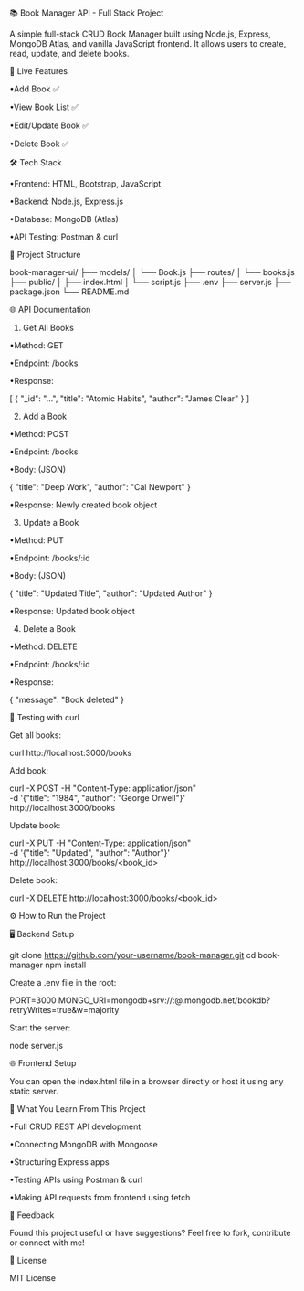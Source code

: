 📚 Book Manager API - Full Stack Project

A simple full-stack CRUD Book Manager built using Node.js, Express, MongoDB Atlas, and vanilla JavaScript frontend. It allows users to create, read, update, and delete books.

🚀 Live Features

•Add Book ✅

•View Book List ✅

•Edit/Update Book ✅

•Delete Book ✅

🛠️ Tech Stack

•Frontend: HTML, Bootstrap, JavaScript

•Backend: Node.js, Express.js

•Database: MongoDB (Atlas)

•API Testing: Postman & curl

📂 Project Structure

book-manager-ui/
├── models/
│   └── Book.js
├── routes/
│   └── books.js
├── public/
│   ├── index.html
│   └── script.js
├── .env
├── server.js
├── package.json
└── README.md

🌐 API Documentation

1. Get All Books

•Method: GET

•Endpoint: /books

•Response:

[
  {
    "_id": "...",
    "title": "Atomic Habits",
    "author": "James Clear"
  }
]

2. Add a Book

•Method: POST

•Endpoint: /books

•Body: (JSON)

{
  "title": "Deep Work",
  "author": "Cal Newport"
}

•Response: Newly created book object

3. Update a Book

•Method: PUT

•Endpoint: /books/:id

•Body: (JSON)

{
  "title": "Updated Title",
  "author": "Updated Author"
}

•Response: Updated book object

4. Delete a Book

•Method: DELETE

•Endpoint: /books/:id

•Response:

{
  "message": "Book deleted"
}

🧪 Testing with curl

Get all books:

curl http://localhost:3000/books

Add book:

curl -X POST -H "Content-Type: application/json" \
     -d '{"title": "1984", "author": "George Orwell"}' \
     http://localhost:3000/books

Update book:

curl -X PUT -H "Content-Type: application/json" \
     -d '{"title": "Updated", "author": "Author"}' \
     http://localhost:3000/books/<book_id>

Delete book:

curl -X DELETE http://localhost:3000/books/<book_id>

⚙️ How to Run the Project

🖥️ Backend Setup

git clone https://github.com/your-username/book-manager.git
cd book-manager
npm install

Create a .env file in the root:

PORT=3000
MONGO_URI=mongodb+srv://<username>:<password>@<cluster>.mongodb.net/bookdb?retryWrites=true&w=majority

Start the server:

node server.js

🌐 Frontend Setup

You can open the index.html file in a browser directly or host it using any static server.

🧠 What You Learn From This Project

•Full CRUD REST API development

•Connecting MongoDB with Mongoose

•Structuring Express apps

•Testing APIs using Postman & curl

•Making API requests from frontend using fetch

📩 Feedback

Found this project useful or have suggestions? Feel free to fork, contribute or connect with me!

📌 License

MIT License
